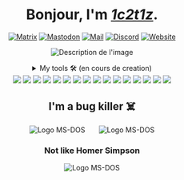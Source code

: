 <div align="center">
  
# Bonjour, I'm <ins>*1c2t1z*</ins>.

</div>

<div align="center">

[![Matrix](https://img.shields.io/badge/-Matrix-111111?style=flat-round&logo=matrix&logoColor=white)](https://app.element.io/#/user/@1c2t1z:matrix.org)
[![Mastodon](https://img.shields.io/badge/-Mastodon-3088D4?style=flat-round&logo=mastodon&logoColor=white)](https://mamot.fr/@1C2T1Z)
[![Mail](https://img.shields.io/badge/-Email-8B89CC?style=flat-round&logo=protonmail&logoColor=white)](mailto:1c2t1z@crb.re)
[![Discord](https://img.shields.io/badge/-Discord-7289DA?style=flat-round&logo=discord&logoColor=white)](https://discord.gg/N8B8Y6HFqW)
[![Website](https://img.shields.io/badge/-Website-111111?style=flat-round&logo=internet-explorer&logoColor=cyan)](https://www.cerber.re)
</div>

<p align="center">
  <img src="https://github.com/1c2t1z/1c2t1z/assets/95414249/e386fa27-4f58-4d2b-8f61-d02c09685d73" alt="Description de l'image">
</p>

<div align="center">
  
<details>
<summary markdown="span">My tools 🛠️ (en cours de creation)</summary>

### Outils

<div align="justify">

- Langages de programmation préféré (par ordre décroissant 😅) :
  <p align="center">
    <img src="https://raw.githubusercontent.com/devicons/devicon/master/icons/msdos/msdos-original.svg" alt="Logo MS-DOS" width="30" height="30">
    <img src="https://learn.microsoft.com/en-us/powershell/media/index/powershell_128.svg" alt="Logo Batch" width="50" height="50">
    <img src="https://raw.githubusercontent.com/devicons/devicon/master/icons/bash/bash-original.svg" alt="Logo Bash" width="50" height="50">
    <img src="https://raw.githubusercontent.com/devicons/devicon/master/icons/html5/html5-original.svg" alt="Logo HTML" width="50" height="50">
    <img src="https://raw.githubusercontent.com/devicons/devicon/master/icons/css3/css3-original.svg" alt="Logo CSS" width="50" height="50">
  </p>
- Frameworks et bibliothèques (toujours par ordre décroissant 😸 ) :
  <p align="center">
    <img src="https://raw.githubusercontent.com/devicons/devicon/master/icons/hugo/hugo-original-wordmark.svg" alt="Logo MS-DOS" width="50" height="50">
    <img src="https://raw.githubusercontent.com/devicons/devicon/master/icons/bootstrap/bootstrap-original-wordmark.svg" alt="Logo Bash" width="50" height="50">
    <img src="https://learn.microsoft.com/en-us/powershell/media/index/powershell_128.svg" alt="Logo Batch" width="50" height="50">
  </p>
- Technologies / Logiciels :
</div></details></div>

<div align="center">

<div align="center">
<!-- ### Frontend Development -->
<img src="https://img.shields.io/badge/HTML5-E34F26?style=flat&logo=html5&logoColor=white" />
<img src="https://img.shields.io/badge/CSS3-1572B6?style=flat&logo=css3&logoColor=white" />
<img src="https://img.shields.io/badge/Material--Design-0081CB?style=flat&logo=materialdesign&logoColor=white" />
<img src="https://img.shields.io/badge/Material--Icon-0081CB?style=flat&logo=materialdesignicons&logoColor=white" />
<!-- ### Backend Development -->
<img src="https://img.shields.io/badge/Powershell-43853D?style=flat&logo=powershell&logoColor=white" />
<!-- ### Mobile App Development -->
<img src="https://img.shields.io/badge/Magisk-20232A?style=flat&logo=magisk" />
<img src="https://img.shields.io/badge/Bootstrap-563D7C?style=flat&logo=bootstrap&logoColor=white" />
<!-- ### Devops -->
<img src="https://img.shields.io/badge/Docker-%230db7ed.svg?style=flat&logo=docker&logoColor=white" />
<!-- ### Backend as a service -->
<img src="https://img.shields.io/badge/Vercel-000000?style=flat&logo=vercel&logoColor=white" />
<img src="https://img.shields.io/badge/Netlify-00C7B7?style=flat&logo=netlify&logoColor=white" />
<!-- ### Software -->
<img src="https://img.shields.io/badge/Inkscape-000111?style=flat&logo=inkscape" />
<img src="https://img.shields.io/badge/Adobe%20Photoshop-31A8FF?style=flat&logo=Adobe%20Photoshop&logoColor=black" />
<!-- ### Static Site Generator -->
<img src="https://img.shields.io/badge/Hugo-ff3188?style=flat&logo=hugo&logoColor=white" />
<img src="https://img.shields.io/badge/Bash-222222?style=flat&logo=gnubash&logoColor=white" />
  <img src="https://img.shields.io/badge/Proton--Suite-222222?style=flat&logo=proton&logoColor=white" />
<!-- ### Other -->
<img src="https://img.shields.io/badge/GIT-E44C30?style=flat&logo=git&logoColor=white" />
</div>
  
## I'm a bug killer ☠️
  <p align="center">
    <img src="https://github.com/1c2t1z/1c2t1z/assets/95414249/069633a7-a014-4b21-a723-d09cb8ef171f" alt="Logo MS-DOS" width="140" height="100">
    &nbsp;&nbsp;&nbsp;&nbsp;&nbsp;
    <img src="https://github.com/1c2t1z/1c2t1z/assets/95414249/350da253-fd9c-47b3-bf8c-e31973a94223" alt="Logo MS-DOS" width="35" height="25">
  </p>
</div>

<div align="center">
  
### Not like Homer Simpson

  <p align="center">
        <img src="https://github.com/1c2t1z/1c2t1z/assets/95414249/ee9bfb55-559f-45ca-8236-81689040f3f2" alt="Logo MS-DOS" width="250" height="200">
  </p>
</div>
